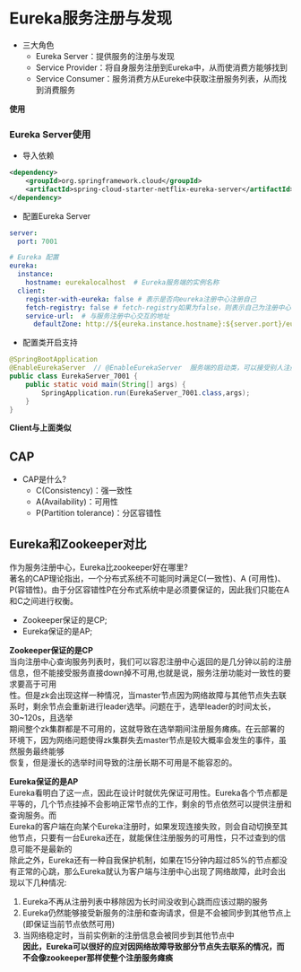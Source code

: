 # Eureka服务注册与发现
- 三大角色
  - Eureka Server：提供服务的注册与发现
  - Service Provider：将自身服务注册到Eureka中，从而使消费方能够找到
  - Service Consumer：服务消费方从Eureke中获取注册服务列表，从而找到消费服务

**使用**  
### Eureka Server使用
- 导入依赖
```xml
<dependency>
    <groupId>org.springframework.cloud</groupId>
    <artifactId>spring-cloud-starter-netflix-eureka-server</artifactId>
</dependency>
```
- 配置Eureka Server
```yml
server:
  port: 7001

# Eureka 配置
eureka:
  instance:
    hostname: eurekalocalhost  # Eureka服务端的实例名称
  client:
    register-with-eureka: false # 表示是否向eureka注册中心注册自己
    fetch-registry: false # fetch-registry如果为false，则表示自己为注册中心
    service-url:  # 与服务注册中心交互的地址
      defaultZone: http://${eureka.instance.hostname}:${server.port}/eureka/
```

- 配置类开启支持
```java
@SpringBootApplication
@EnableEurekaServer  // @EnableEurekaServer  服务端的启动类，可以接受别人注册进来
public class EurekaServer_7001 {
    public static void main(String[] args) {
        SpringApplication.run(EurekaServer_7001.class,args);
    }
}
```

**Client与上面类似**

## CAP
- CAP是什么?
  - C(Consistency)：强一致性
  - A(Availability)：可用性
  - P(Partition tolerance)：分区容错性

## Eureka和Zookeeper对比  
作为服务注册中心，Eureka比zookeeper好在哪里?   
著名的CAP理论指出，一个分布式系统不可能同时满足C(一致性)、A (可用性)、P(容错性)。由于分区容错性P在分布式系统中是必须要保证的，因此我们只能在A和C之间进行权衡。  
- Zookeeper保证的是CP;
- Eureka保证的是AP;

**Zookeeper保证的是CP**  
当向注册中心查询服务列表时，我们可以容忍注册中心返回的是几分钟以前的注册信息，但不能接受服务直接down掉不可用,也就是说，服务注册功能对一致性的要求要高于可用  
性。但是zk会出现这样一种情况，当master节点因为网络故障与其他节点失去联系时，剩余节点会重新进行leader选举。问题在于，选举leader的时间太长，30~120s，且选举  
期间整个zk集群都是不可用的，这就导致在选举期间注册服务瘫痪。在云部署的环境下，因为网络问题使得zk集群失去master节点是较大概率会发生的事件，虽然服务最终能够  
恢复，但是漫长的选举时间导致的注册长期不可用是不能容忍的。  

**Eureka保证的是AP**  
Eureka看明白了这一点，因此在设计时就优先保证可用性。Eureka各个节点都是平等的，几个节点挂掉不会影响正常节点的工作，剩余的节点依然可以提供注册和查询服务。而  
Eureka的客户端在向某个Eureka注册时，如果发现连接失败，则会自动切换至其他节点，只要有一台Eureka还在，就能保住注册服务的可用性，只不过查到的信息可能不是最新的  
除此之外，Eureka还有一种自我保护机制，如果在15分钟内超过85%的节点都没有正常的心跳，那么Eureka就认为客户端与注册中心出现了网络故障，此时会出现以下几种情况:
1. Eureka不再从注册列表中移除因为长时间没收到心跳而应该过期的服务
2. Eureka仍然能够接受新服务的注册和查询请求，但是不会被同步到其他节点上(即保证当前节点依然可用)
3. 当网络稳定时，当前实例新的注册信息会被同步到其他节点中  
**因此，Eureka可以很好的应对因网络故障导致部分节点失去联系的情况，而不会像zookeeper那样使整个注册服务瘫痪**

